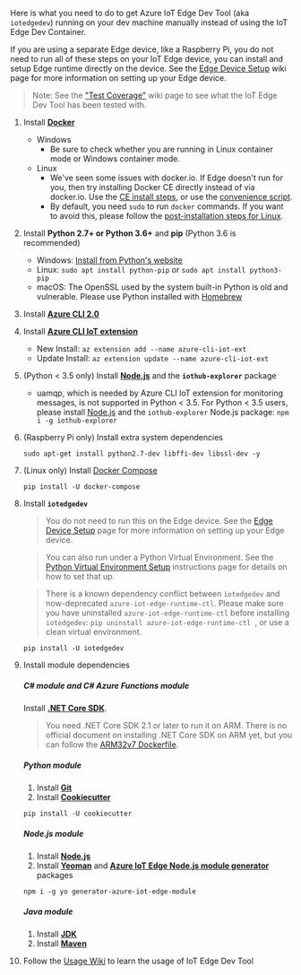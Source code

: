 Here is what you need to do to get Azure IoT Edge Dev Tool (aka `iotedgedev`) running on your dev machine manually instead of using the IoT Edge Dev Container.

If you are using a separate Edge device, like a Raspberry Pi, you do not need to run all of these steps on your IoT Edge device, you can install and setup Edge runtime directly on the device. See the [Edge Device Setup](edge-device-setup) wiki page for more information on setting up your Edge device.

> Note: See the ["Test Coverage"](test-coverage) wiki page to see what the IoT Edge Dev Tool has been tested with.

1. Install **[Docker](https://docs.docker.com/engine/installation/)**
    - Windows    
        - Be sure to check whether you are running in Linux container mode or Windows container mode.
    - Linux
        - We've seen some issues with docker.io. If Edge doesn't run for you, then try installing Docker CE directly instead of via docker.io. Use the [CE install steps](https://docs.docker.com/engine/installation/linux/docker-ce/ubuntu/#install-docker-ce), or use the [convenience script](https://docs.docker.com/engine/installation/linux/docker-ce/ubuntu/#install-using-the-convenience-script).
        - By default, you need `sudo` to run `docker` commands. If you want to avoid this, please follow the [post-installation steps for Linux](https://docs.docker.com/install/linux/linux-postinstall/#manage-docker-as-a-non-root-user).
        
1. Install **Python 2.7+ or Python 3.6+** and **pip** (Python 3.6 is recommended)
    - Windows: [Install from Python's website](https://www.python.org/downloads/)
    - Linux: `sudo apt install python-pip` or `sudo apt install python3-pip`
    - macOS: The OpenSSL used by the system built-in Python is old and vulnerable. Please use Python installed with [Homebrew](https://docs.brew.sh/Homebrew-and-Python)
    
1. Install **[Azure CLI 2.0](https://docs.microsoft.com/en-us/cli/azure/install-azure-cli?view=azure-cli-latest)**

1. Install **[Azure CLI IoT extension](https://github.com/Azure/azure-iot-cli-extension/)**

    - New Install: `az extension add --name azure-cli-iot-ext`
    - Update Install: `az extension update --name azure-cli-iot-ext`

1. (Python < 3.5 only) Install **[Node.js](https://nodejs.org/en/download/)** and the **`iothub-explorer`** package

    - uamqp, which is needed by Azure CLI IoT extension for monitoring messages, is not supported in Python < 3.5. For Python < 3.5 users, please install [Node.js](https://nodejs.org/en/download/) and the `iothub-explorer` Node.js package: `npm i -g iothub-explorer`

1. (Raspberry Pi only) Install extra system dependencies

    ```
    sudo apt-get install python2.7-dev libffi-dev libssl-dev -y
    ```

1. (Linux only) Install [Docker Compose](https://docs.docker.com/compose/)

    ```
    pip install -U docker-compose
    ```

1. Install **`iotedgedev`**

    > You do not need to run this on the Edge device. See the [Edge Device Setup](edge-device-setup) page for more information on setting up your Edge device.

    > You can also run under a Python Virtual Environment.  See the [Python Virtual Environment Setup](python-virtual-environment-setup) instructions page for details on how to set that up.

    > There is a known dependency conflict between `iotedgedev` and now-deprecated `azure-iot-edge-runtime-ctl`. Please make sure you have uninstalled `azure-iot-edge-runtime-ctl` before installing `iotedgedev`: `pip uninstall azure-iot-edge-runtime-ctl `, or use a clean virtual environment.

    ```
    pip install -U iotedgedev
    ```

1. Install module dependencies
    ##### C# module and C# Azure Functions module
    Install **[.NET Core SDK](https://www.microsoft.com/net/download)**.
    > You need .NET Core SDK 2.1 or later to run it on ARM. There is no official document on installing .NET Core SDK on ARM yet, but you can follow the [ARM32v7 Dockerfile](https://github.com/dotnet/dotnet-docker/blob/master/src/sdk/3.1/buster/arm32v7/Dockerfile).
    
    ##### Python module
    1. Install **[Git](https://git-scm.com/)**
    2. Install **[Cookiecutter](https://github.com/audreyr/cookiecutter)**
    ```
    pip install -U cookiecutter
    ```

    ##### Node.js module
    1. Install **[Node.js](https://nodejs.org/en/download/)**
    2. Install **[Yeoman](http://yeoman.io/)** and **[Azure IoT Edge Node.js module generator](https://github.com/Azure/generator-azure-iot-edge-module)** packages
    ```
    npm i -g yo generator-azure-iot-edge-module
    ```

    ##### Java module
    1. Install **[JDK](https://www.oracle.com/technetwork/java/javase/downloads/index.html)**
    1. Install **[Maven](https://maven.apache.org/)**

1. Follow the [Usage Wiki](usage) to learn the usage of IoT Edge Dev Tool